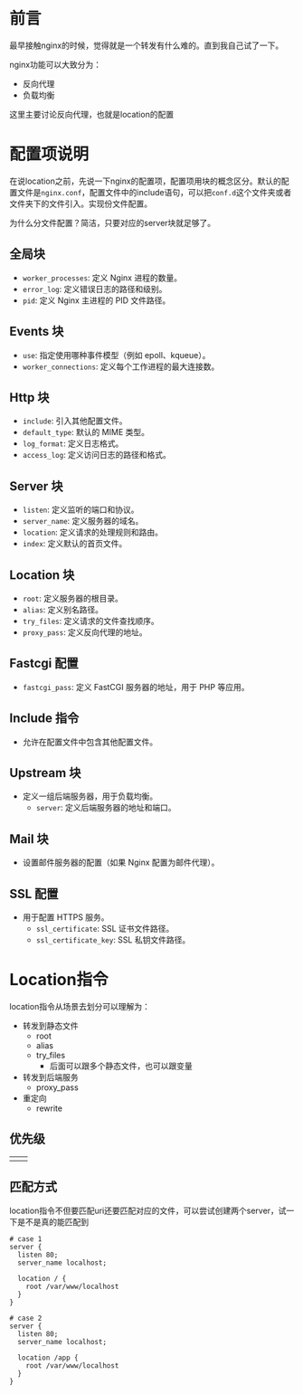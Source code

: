 # 前言

最早接触nginx的时候，觉得就是一个转发有什么难的。直到我自己试了一下。

nginx功能可以大致分为：

- 反向代理
- 负载均衡

这里主要讨论反向代理，也就是location的配置

# 配置项说明

在说location之前，先说一下nginx的配置项，配置项用块的概念区分。默认的配置文件是`nginx.conf`，配置文件中的include语句，可以把`conf.d`这个文件夹或者文件夹下的文件引入。实现份文件配置。

为什么分文件配置？简洁，只要对应的server块就足够了。

## 全局块

- `worker_processes`: 定义 Nginx 进程的数量。
- `error_log`: 定义错误日志的路径和级别。
- `pid`: 定义 Nginx 主进程的 PID 文件路径。

## Events 块

- `use`: 指定使用哪种事件模型（例如 epoll、kqueue）。
- `worker_connections`: 定义每个工作进程的最大连接数。

## Http 块

- `include`: 引入其他配置文件。
- `default_type`: 默认的 MIME 类型。
- `log_format`: 定义日志格式。
- `access_log`: 定义访问日志的路径和格式。

## Server 块

- `listen`: 定义监听的端口和协议。
- `server_name`: 定义服务器的域名。
- `location`: 定义请求的处理规则和路由。
- `index`: 定义默认的首页文件。

## Location 块

- `root`: 定义服务器的根目录。
- `alias`: 定义别名路径。
- `try_files`: 定义请求的文件查找顺序。
- `proxy_pass`: 定义反向代理的地址。

## Fastcgi 配置

- `fastcgi_pass`: 定义 FastCGI 服务器的地址，用于 PHP 等应用。

## Include 指令

- 允许在配置文件中包含其他配置文件。

## Upstream 块

- 定义一组后端服务器，用于负载均衡。
    - `server`: 定义后端服务器的地址和端口。

## Mail 块

- 设置邮件服务器的配置（如果 Nginx 配置为邮件代理）。

## SSL 配置

- 用于配置 HTTPS 服务。
    - `ssl_certificate`: SSL 证书文件路径。
    - `ssl_certificate_key`: SSL 私钥文件路径。

# Location指令

location指令从场景去划分可以理解为：

- 转发到静态文件
    - root
    - alias
    - try_files
        - 后面可以跟多个静态文件，也可以跟变量
- 转发到后端服务
    - proxy_pass
- 重定向
    - rewrite

## 优先级



|     |     |
| --- | --- |
|     |     |


## 匹配方式

location指令不但要匹配uri还要匹配对应的文件，可以尝试创建两个server，试一下是不是真的能匹配到

```text
# case 1
server {
  listen 80;
  server_name localhost;

  location / {
    root /var/www/localhost
  }
}

# case 2
server {
  listen 80;
  server_name localhost;

  location /app {
    root /var/www/localhost
  }
}
```
``
``